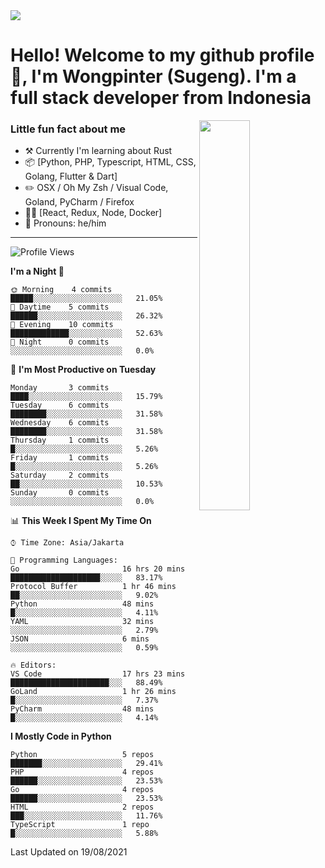 <img src="https://res.cloudinary.com/sugengme/image/upload/v1626782571/banner.png">

# Hello! Welcome to my github profile 👋, I'm Wongpinter (Sugeng). I'm a full stack developer from Indonesia

[<img align="right" width="40%" src="https://github-readme-stats.vercel.app/api/top-langs/?username=wongpinter&hide=html,css, tex&title_color=ffffff&text_color=c9cacc&icon_color=2bbc8a&bg_color=1d1f21&langs_count=4">](https://metrics.lecoq.io/ouuan?template=classic)

### Little fun fact about me

-   :hammer_and_pick: Currently I'm learning about Rust
-   :package: [Python, PHP, Typescript, HTML, CSS, Golang, Flutter & Dart]
-   :pencil2: OSX / Oh My Zsh / Visual Code, Goland, PyCharm / Firefox
-   :man_scientist: [React, Redux, Node, Docker]
-   :man: Pronouns: he/him

---



<!--START_SECTION:waka-->
![Profile Views](http://img.shields.io/badge/Profile%20Views-14-blue)

**I'm a Night 🦉** 

```text
🌞 Morning    4 commits      █████░░░░░░░░░░░░░░░░░░░░   21.05% 
🌆 Daytime    5 commits      ██████░░░░░░░░░░░░░░░░░░░   26.32% 
🌃 Evening    10 commits     █████████████░░░░░░░░░░░░   52.63% 
🌙 Night      0 commits      ░░░░░░░░░░░░░░░░░░░░░░░░░   0.0%

```
📅 **I'm Most Productive on Tuesday** 

```text
Monday       3 commits      ████░░░░░░░░░░░░░░░░░░░░░   15.79% 
Tuesday      6 commits      ████████░░░░░░░░░░░░░░░░░   31.58% 
Wednesday    6 commits      ████████░░░░░░░░░░░░░░░░░   31.58% 
Thursday     1 commits      █░░░░░░░░░░░░░░░░░░░░░░░░   5.26% 
Friday       1 commits      █░░░░░░░░░░░░░░░░░░░░░░░░   5.26% 
Saturday     2 commits      ██░░░░░░░░░░░░░░░░░░░░░░░   10.53% 
Sunday       0 commits      ░░░░░░░░░░░░░░░░░░░░░░░░░   0.0%

```


📊 **This Week I Spent My Time On** 

```text
⌚︎ Time Zone: Asia/Jakarta

💬 Programming Languages: 
Go                       16 hrs 20 mins      ████████████████████░░░░░   83.17% 
Protocol Buffer          1 hr 46 mins        ██░░░░░░░░░░░░░░░░░░░░░░░   9.02% 
Python                   48 mins             █░░░░░░░░░░░░░░░░░░░░░░░░   4.11% 
YAML                     32 mins             ░░░░░░░░░░░░░░░░░░░░░░░░░   2.79% 
JSON                     6 mins              ░░░░░░░░░░░░░░░░░░░░░░░░░   0.59%

🔥 Editors: 
VS Code                  17 hrs 23 mins      ██████████████████████░░░   88.49% 
GoLand                   1 hr 26 mins        █░░░░░░░░░░░░░░░░░░░░░░░░   7.37% 
PyCharm                  48 mins             █░░░░░░░░░░░░░░░░░░░░░░░░   4.14%

```

**I Mostly Code in Python** 

```text
Python                   5 repos             ███████░░░░░░░░░░░░░░░░░░   29.41% 
PHP                      4 repos             ██████░░░░░░░░░░░░░░░░░░░   23.53% 
Go                       4 repos             ██████░░░░░░░░░░░░░░░░░░░   23.53% 
HTML                     2 repos             ███░░░░░░░░░░░░░░░░░░░░░░   11.76% 
TypeScript               1 repo              █░░░░░░░░░░░░░░░░░░░░░░░░   5.88%

```



 Last Updated on 19/08/2021
<!--END_SECTION:waka-->

<!--
**wongpinter/wongpinter** is a ✨ _special_ ✨ repository because its `README.md` (this file) appears on your GitHub profile.

Here are some ideas to get you started:

- 🔭 I’m currently working on ...
- 🌱 I’m currently learning ...
- 👯 I’m looking to collaborate on ...
- 🤔 I’m looking for help with ...
- 💬 Ask me about ...
- 📫 How to reach me: ...
- 😄 Pronouns: ...
- ⚡ Fun fact: ...
-->
